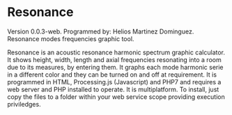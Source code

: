 # Resonance
Version 0.0.3-web.
Programmed by: Helios Martinez Dominguez.
Resonance modes frequencies graphic tool.

Resonance is an acoustic resonance harmonic spectrum graphic calculator.
It shows height, width, length and axial frequencies resonating into a room due to its measures, by entering them.
It graphs each mode harmonic serie in a different color and they can be turned on and off at requirement.
It is programmed in HTML, Processing.js (Javascript) and PHP7 and requires a web server and PHP installed to operate.
It is multiplatform. To install, just copy the files to a folder within your web service scope providing execution priviledges.
